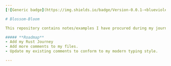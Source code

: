 ```yaml
---
[![Generic badge](https://img.shields.io/badge/Version-0.0.1-<blueviolet>.svg)](https://shields.io/)

# Blossom-Bloom

This repository contains notes/examples I have procured during my journey learning various coding languages.

##### **Roadmap**
- Add my Rust Journey
- Add more comments to my files.
- Update my existing comments to conform to my modern typing style.

---
```

